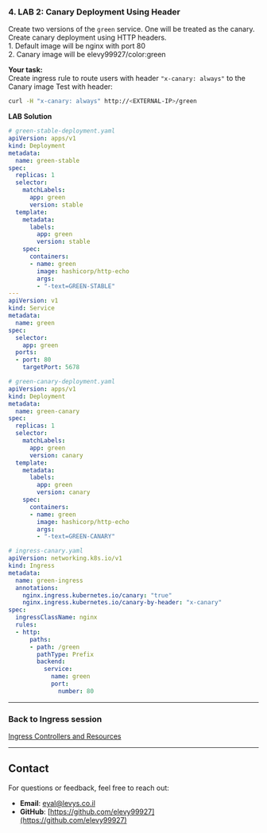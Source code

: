 ### 4. LAB 2: Canary Deployment Using Header

Create two versions of the `green` service. One will be treated as the canary.
<BR>Create canary deployment using HTTP headers.
<BR>1. Default image will be nginx with port 80
<BR>2. Canary image will be elevy99927/color:green

**Your task:**
<BR>Create ingress rule to route users with header `"x-canary: always"` to the Canary image
Test with header:

```sh
curl -H "x-canary: always" http://<EXTERNAL-IP>/green
```


**LAB Solution**

```yaml
# green-stable-deployment.yaml
apiVersion: apps/v1
kind: Deployment
metadata:
  name: green-stable
spec:
  replicas: 1
  selector:
    matchLabels:
      app: green
      version: stable
  template:
    metadata:
      labels:
        app: green
        version: stable
    spec:
      containers:
      - name: green
        image: hashicorp/http-echo
        args:
        - "-text=GREEN-STABLE"
---
apiVersion: v1
kind: Service
metadata:
  name: green
spec:
  selector:
    app: green
  ports:
  - port: 80
    targetPort: 5678
```

```yaml
# green-canary-deployment.yaml
apiVersion: apps/v1
kind: Deployment
metadata:
  name: green-canary
spec:
  replicas: 1
  selector:
    matchLabels:
      app: green
      version: canary
  template:
    metadata:
      labels:
        app: green
        version: canary
    spec:
      containers:
      - name: green
        image: hashicorp/http-echo
        args:
        - "-text=GREEN-CANARY"
```

```yaml
# ingress-canary.yaml
apiVersion: networking.k8s.io/v1
kind: Ingress
metadata:
  name: green-ingress
  annotations:
    nginx.ingress.kubernetes.io/canary: "true"
    nginx.ingress.kubernetes.io/canary-by-header: "x-canary"
spec:
  ingressClassName: nginx
  rules:
  - http:
      paths:
      - path: /green
        pathType: Prefix
        backend:
          service:
            name: green
            port:
              number: 80
```

---
### **Back to Ingress session**
<A href="https://github.com/elevy99927/k8s/blob/main/docs/Chapter-10.md">Ingress Controllers and Resources</A>

---
## **Contact**
For questions or feedback, feel free to reach out:
- **Email**: eyal@levys.co.il
- **GitHub**: [https://github.com/elevy99927](https://github.com/elevy99927)

